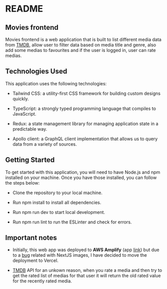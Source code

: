 # README

## Movies frontend

Movies frontend is a web application that is built to list different media data from [TMDB](https://www.themoviedb.org/), allow user to filter data based on media title and genre, also add some medias to favourites and if the user is logged in, user can rate medias.

## Technologies Used

This application uses the following technologies:

- Tailwind CSS: a utility-first CSS framework for building custom designs quickly.

- TypeScript: a strongly typed programming language that compiles to JavaScript.

- Redux: a state management library for managing application state in a predictable way.

- Apollo client: a GraphQL client implementation that allows us to query data from a variety of sources.

## Getting Started

To get started with this application, you will need to have Node.js and npm installed on your machine. Once you have those installed, you can follow the steps below:

- Clone the repository to your local machine.

- Run npm install to install all dependencies.

- Run npm run dev to start local development.

- Run npm run lint to run the ESLinter and check for errors.

## Important notes

- Initially, this web app was deployed to **AWS Amplify** (app [link](https://main.d20srcqdz8uuqy.amplifyapp.com/)) but due to a [bug](https://github.com/aws-amplify/amplify-hosting/issues/3194) related with NextJS images, I have decided to move the deployment to Vercel.

- [TMDB](https://www.themoviedb.org/) API for an unkown reason, when you rate a media and then try to get the rated list of medias for that user it will return the old rated value for the recently rated media.
